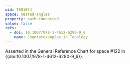 ```yaml
---
uid: T001074
space: nested-angles
property: path-connected
value: false
refs:
  - doi: 10.1007/978-1-4612-6290-9_6
    name: Counterexamples in Topology
---
```

Asserted in the General Reference Chart for space #122 in
{{doi:10.1007/978-1-4612-6290-9_6}}.
